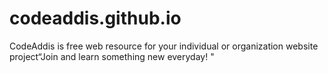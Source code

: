 # codeaddis.github.io
CodeAddis is  free  web resource for your individual or organization website project“Join and learn something new everyday! "
